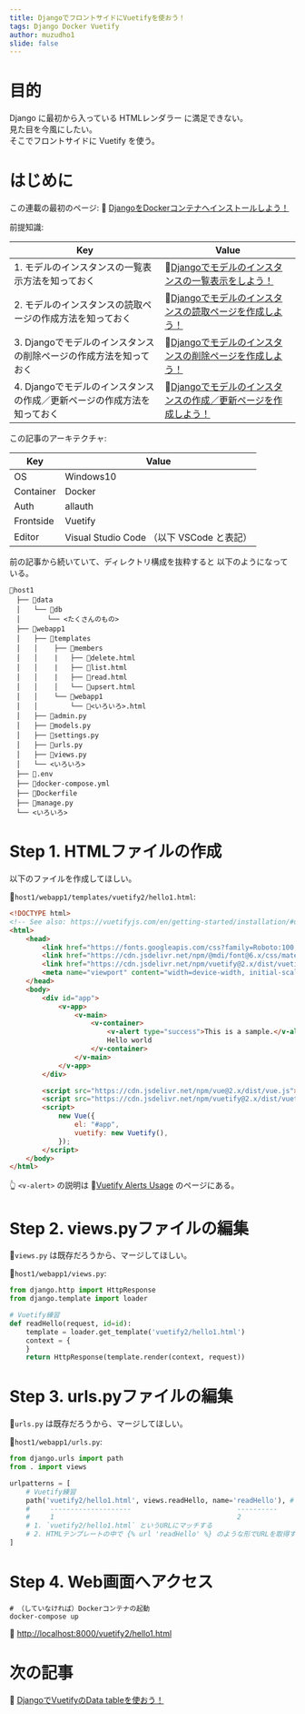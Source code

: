 ```yaml
---
title: DjangoでフロントサイドにVuetifyを使おう！
tags: Django Docker Vuetify
author: muzudho1
slide: false
---
```

# 目的

Django に最初から入っている HTMLレンダラー に満足できない。  
見た目を今風にしたい。  
そこでフロントサイドに Vuetify を使う。  

# はじめに

この連載の最初のページ: 📖 [DjangoをDockerコンテナへインストールしよう！](https://qiita.com/muzudho1/items/eb0df0ea604e1fd9cdae)  

前提知識:  

| Key                                                                     | Value                                                                                                                  |
| ----------------------------------------------------------------------- | ---------------------------------------------------------------------------------------------------------------------- |
| 1. モデルのインスタンスの一覧表示方法を知っておく                       | 📖[Djangoでモデルのインスタンスの一覧表示をしよう！](https://qiita.com/muzudho1/items/77668130b6d941596327)             |
| 2. モデルのインスタンスの読取ページの作成方法を知っておく               | 📖[Djangoでモデルのインスタンスの読取ページを作成しよう！](https://qiita.com/muzudho1/items/ae362f53a670e265a7e4)       |
| 3. Djangoでモデルのインスタンスの削除ページの作成方法を知っておく       | 📖[Djangoでモデルのインスタンスの削除ページを作成しよう！](https://qiita.com/muzudho1/items/32694c883331c75ef059)       |
| 4. Djangoでモデルのインスタンスの作成／更新ページの作成方法を知っておく | 📖[Djangoでモデルのインスタンスの作成／更新ページを作成しよう！](https://qiita.com/muzudho1/items/806ecdba1654ae169f37) |

この記事のアーキテクチャ:  

| Key       | Value                                     |
| --------- | ----------------------------------------- |
| OS        | Windows10                                 |
| Container | Docker                                    |
| Auth      | allauth                                   |
| Frontside | Vuetify                                   |
| Editor    | Visual Studio Code （以下 VSCode と表記） |

前の記事から続いていて、ディレクトリ構成を抜粋すると 以下のようになっている。  

```plaintext
📂host1
　├── 📂data
　│　　└── 📂db
　│　　　　└── <たくさんのもの>
　├── 📂webapp1
　│　　├── 📂templates
　│　　│    ├── 📂members
　│　　│    |   ├── 📄delete.html
　│　　│    |   ├── 📄list.html
　│　　│    |   ├── 📄read.html
　│　　│    │   └── 📄upsert.html
　│　　│    └── 📂webapp1
　│　　│        └── 📄<いろいろ>.html
　│　　├── 📄admin.py
　│　　├── 📄models.py
　│　　├── 📄settings.py
　│　　├── 📄urls.py
　│　　├── 📄views.py
　│　　└── <いろいろ>
　├── 📄.env
　├── 🐳docker-compose.yml
　├── 🐳Dockerfile
　├── 📄manage.py
　└── <いろいろ>
```

# Step 1. HTMLファイルの作成

以下のファイルを作成してほしい。  

📄`host1/webapp1/templates/vuetify2/hello1.html`:  

```html
<!DOCTYPE html>
<!-- See also: https://vuetifyjs.com/en/getting-started/installation/#usage-with-cdn -->
<html>
    <head>
        <link href="https://fonts.googleapis.com/css?family=Roboto:100,300,400,500,700,900" rel="stylesheet" />
        <link href="https://cdn.jsdelivr.net/npm/@mdi/font@6.x/css/materialdesignicons.min.css" rel="stylesheet" />
        <link href="https://cdn.jsdelivr.net/npm/vuetify@2.x/dist/vuetify.min.css" rel="stylesheet" />
        <meta name="viewport" content="width=device-width, initial-scale=1, maximum-scale=1, user-scalable=no, minimal-ui" />
    </head>
    <body>
        <div id="app">
            <v-app>
                <v-main>
                    <v-container>
                        <v-alert type="success">This is a sample.</v-alert>
                        Hello world
                    </v-container>
                </v-main>
            </v-app>
        </div>

        <script src="https://cdn.jsdelivr.net/npm/vue@2.x/dist/vue.js"></script>
        <script src="https://cdn.jsdelivr.net/npm/vuetify@2.x/dist/vuetify.js"></script>
        <script>
            new Vue({
                el: "#app",
                vuetify: new Vuetify(),
            });
        </script>
    </body>
</html>
```

👆 `<v-alert>` の説明は 📖[Vuetify Alerts Usage](https://vuetifyjs.com/en/components/alerts/#usage) のページにある。  

# Step 2. views.pyファイルの編集

📄`views.py` は既存だろうから、マージしてほしい。  

📄`host1/webapp1/views.py`:  

```py
from django.http import HttpResponse
from django.template import loader

# Vuetify練習
def readHello(request, id=id):
    template = loader.get_template('vuetify2/hello1.html')
    context = {
    }
    return HttpResponse(template.render(context, request))
```

# Step 3. urls.pyファイルの編集

📄`urls.py` は既存だろうから、マージしてほしい。  

📄`host1/webapp1/urls.py`:  

```py
from django.urls import path
from . import views

urlpatterns = [
    # Vuetify練習
    path('vuetify2/hello1.html', views.readHello, name='readHello'), # 追加
    #     --------------------                          ----------
    #     1                                             2
    # 1. `vuetify2/hello1.html` というURLにマッチする
    # 2. HTMLテンプレートの中で {% url 'readHello' %} のような形でURLを取得するのに使える
]
```

# Step 4. Web画面へアクセス

```shell
# （していなければ）Dockerコンテナの起動
docker-compose up
```

📖 [http://localhost:8000/vuetify2/hello1.html](http://localhost:8000/vuetify2/hello1.html)  

# 次の記事

📖 [DjangoでVuetifyのData tableを使おう！](https://qiita.com/muzudho1/items/2b01d3acce5ec1b5770b)  
